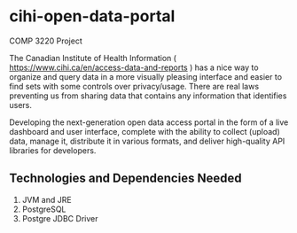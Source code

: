 # cihi-open-data-portal
COMP 3220 Project

The Canadian Institute of Health Information ( https://www.cihi.ca/en/access-data-and-reports ) has a nice way to organize and query data in a more visually pleasing interface and easier to find sets with some controls over privacy/usage. There are real laws preventing us from sharing data that contains any information that identifies users.

Developing the next-generation open data access portal in the form of a live dashboard and user interface, complete with the ability to collect (upload) data, manage it, distribute it in various formats, and deliver high-quality API libraries for developers.

## Technologies and Dependencies Needed
1. JVM and JRE
2. PostgreSQL
3. Postgre JDBC Driver
